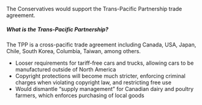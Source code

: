 The Conservatives would support the Trans-Pacific Partnership trade agreement.

##### What is the Trans-Pacific Partnership?
The TPP is a cross-pacific trade agreement including Canada, USA, Japan, Chile, South Korea, Columbia, Taiwan, among others.

- Looser requirements for tariff-free cars and trucks, allowing cars to be manufactured outside of North America
- Copyright protections will become much stricter, enforcing criminal charges when violating copyright law, and restricting free use
- Would dismantle “supply management” for Canadian dairy and poultry farmers, which enforces purchasing of local goods